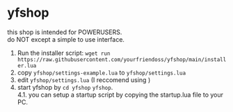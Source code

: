 # yfshop
this shop is intended for POWERUSERS.  
do NOT except a simple to use interface.
1. Run the installer script: `wget run https://raw.githubusercontent.com/yourfriendoss/yfshop/main/installer.lua`
2. copy `yfshop/settings-example.lua` to `yfshop/settings.lua`
3. edit `yfshop/settings.lua` (I reccomend using )
4. start yfshop by `cd yfshop` `yfshop`.  
4.1. you can setup a startup script by copying the startup.lua file to your PC.